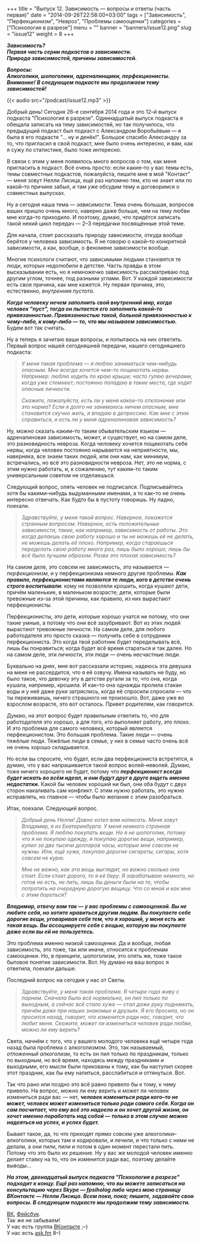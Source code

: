 +++
title = "Выпуск 12. Зависимость — вопросы и ответы (часть первая)"
date = "2014-09-26T22:58:00+03:00"
tags = ["Зависимость", "Перфекционизм", "Невроз", "Проблемы самооценки"]
categories = ["Психология в разрезе"]
menu = ""
banner = "banners/issue12.png"
slug = "issue12"
weight = 8
+++

***Зависимость?***<br>
***Первая часть серии подкастов о зависимости.***<br>
***Природа зависимостей, причины зависимостей.***<br>

***Вопросы:***<br>
***Алкоголики, шопоголики, адреналинщики, перфекционисты.***<br>
***Внимание! В следующем подкасте мы продолжаем тему зависимостей!***

{{< audio src="/podcast/issue12.mp3" >}}

Добрый день! Сегодня 26-е сентября 2014 года и это 12–й выпуск подкаста "Психология в разрезе". Одиннадцатый выпуск подкаста я обещала записать на тему зависимостей, но так получилось, что предыдущий подкаст был подкаст с Александром Воробьёвым — я была в его подкасте "… ну и денёк!". Большое спасибо Александру за то, что пригласил в свой подкаст, мне было очень интересно, и вам, как я сужу по статистике, было тоже интересно.

В связи с этим у меня появилось много вопросов о том, как меня пригласить в подкаст. Всё очень просто: если какие–то у вас темы есть, темы совместных подкастов, пожалуйста, пишите мне в мой "Контакт" — меня зовут Нелли Лисица, ещё раз напомню тем, кто не знает или по какой–то причине забыл, и там уже обсудим тему и договоримся о совместных выпусках.

Ну а сегодня наша тема — *зависимости*. Тема очень большая, вопросов ваших пришло очень много, наверно даже больше, чем на тему любви мне когда–то приходило. И поэтому, думаю, что придётся записать такой некий цикл передач — 2–3 передачки посвящённые этой теме.
<!--more-->

Для начала, стоит рассказать природу зависимости, откуда вообще берётся у человека зависимость. Я не говорю о какой–то конкретной зависимости, а как, вообще, о феномене зависимости вообще.

Многие психологи считают, что зависимыми людьми становятся те люди, которых недолюбили в детстве. Часть правды в этом высказывании есть, но я немножечко зависимость рассматриваю под другим углом, точнее, под разными углами. Вот. У каждой зависимости есть своя причина, как мне кажется. Ну первая причина, это, естественно, *внутренняя пустота*.

***Когда человеку нечем заполнить свой внутренний мир, когда человек "пуст", тогда он пытается его заполнить какой–то привязанностью. Привязанностью такой, больной привязанностью к чему–либо, к кому–либо — то, что мы называем зависимостью.*** Будем вот так считать.

Ну а теперь я зачитаю ваши вопросы, и попытаюсь на них ответить. Первый вопрос нашей сегодняшней передачи, нашего сегодняшнего подкаста:

>*У меня такая проблема — я люблю заниматься чем–нибудь опасным. Мне всегда хочется чем–то пощекотать нервы. Например: люблю ходить по краю крыши; часто гуляю вечерами, когда уже стемнеет; постоянно попадаю в такие места, где ходят опасные личности.*
>
>*Скажите, пожалуйста, есть ли у меня какое–то отклонение или это норма? Если я долго не занимаюсь ничем опасным, мне становится скучно жить, я впадаю в депрессию. Как мне с этим справиться, и есть ли у меня адреналиновая зависимость?*

Ну, можно сказать каким–то таким обывательским языком — адреналиновая зависимость, может, и существует, но на самом деле, это разновидность невроза. Когда человеку хочется пощекотать себе нервы, когда человек постоянно нарывается на неприятности, мы, наверняка, все знаем таких людей, или они нам, как минимум, встречались, но всё это разновидности невроза. Нет, это не норма, с этим нужно работать, и, к сожалению, тут каким–то таким универсальным советом не отделаешься. 

Следующий вопрос, опять человек не подписался. Подписывайтесь хотя бы какими–нибудь выдуманными именами, а то как–то не очень интересно отвечать. Как будто бы в пустоту говоришь. Ну ладно, поехали.

>*Здравствуйте, у меня такой вопрос. Наверное, покажется странным вопросом. Наверное, есть положительные зависимости, такие, как например, зависимость от работы. Это когда делаешь свою работу хорошо и ты не можешь её не делать, не можешь делать её плохо. Например, когда стараешься переделать свою работу много раз, лишь было хорошо, лишь бы всё было лучшим образом. Разве это плохая зависимость?*

На самом деле, это совсем не зависимость, это называется — *перфекционизм*, и у перфекционизма немного другие проблемы. ***Как правило, перфекционистами являются те люди, кого в детстве очень строго воспитывали***: кому не позволяли крошить, когда кушают дети, причём маленькие, в маленьком возрасте; дети, которые были тревожные из–за этой причины, как правило, из них вырастают перфекционисты.

Перфекционисты, это дети, которые хорошо учатся не потому, что они такие умные, а потому что они всё зазубривают. Вот из этих людей вырастают тревожные личности. На самом деле, для любого работодателя это просто сказка — получить себе в сотрудники перфекциониста. Это когда твой работник будет переделывать всё, лишь бы понравиться; когда будет всё время стараться и так далее. Но на самом деле, эти личности, эти люди — очень несчастные люди.

Буквально на днях, мне вот рассказали историю, надеюсь эта девушка на меня не рассердится, что я её озвучу. Имена называть не буду, но было такое, что девочку эту в детстве ругали за то, что она, когда кушала, например, крошила. И как–то она однажды пролила стакан воды и у неё даже руки затряслись, когда её спросили спросили — что ты переживаешь, ничего страшного не произошло. Вот, даже уже во взрослом возрасте, это вот осталось. Привет родителям, как говорится.

Думаю, на этот вопрос будет правильным ответить то, что для работодателя это хорошо, а для того, кто выполняет работу, это плохо. И это проблема для самого человека, который является перфекционистом. Это большая проблема. Такие люди — очень тяжёлые люди. Тяжёлые люди в семье, у них в семье часто очень всё не очень хорошо складывается.

Но если вы спросите, что будет, если два перфекциониста встретятся, я думаю, что у вас напрашивается такой вопрос волей–неволей. Думаю, тоже ничего хорошего не будет, потому что ***перфекционист всегда будет искать во всём идеал, и они будут друг в друге видеть именно недостатки.*** Какой бы человек хороший ни был, они оба будут с двух сторон накаливать сам конфликт. С этим нужно работать, это нужно исправлять, но главное — чтобы было желание с этим разобраться.

Итак, поехали. Следующий вопрос.

>*Добрый день Нелли! Давно хотел вам написать. Меня зовут Владимир, я из Екатеринбурга. У меня немного странная проблема. Я люблю покупать вещи. Но я не шопоголик, потому что я не покупаю одежду, я покупаю дорогие вещи, например, купил за две тысячи долларов часы, которые мне совсем не нужны. Или, ещё хуже, покупаю дорогие сигареты, сигары, хотя совсем не курю.*
>
>*Мне не важно, как эта вещь выглядит, но важно сколько она стоит. Если стоит дорого, то я её беру. Я зарабатываю немного, но готов не есть, не пить, лишь бы деньги были на то, чтобы потратить на очередную дорогую вещицу. Что со мной и как мне с этим бороться?*

***Владимир, отвечу вам так — у вас проблемы с самооценкой. Вы не любите себя, но хотите нравиться другим людям. Вы покупаете себе дорогие вещи, уговаривая себя тем, что я хороший, у меня есть же такая вещь. Вы ассоциируете себя с вещью, которую вы покупаете даже если вы ей не пользуетесь.***

Это проблема именно низкой самооценки. Да и вообще, любая зависимость, это тоже, так или иначе, относится к проблемам самооценки. Но, в принципе, шопоголизм, это опять же, тоже такое бытовое понятие зависимости. Вот. Ну думаю на ваш вопрос я ответила, поехали дальше.

Последний вопрос на сегодня у нас от Светы.

>*Здравствуйте, у меня такая проблема. Я четыре года живу с парнем. Сначала было всё нормально, он пил только по выходным, а сейчас всё стало хуже — стал даже руку поднимать, причём даже при наших знакомых и друзьях. Я его бросила, но он просится назад, говорит, что изменится ради нас, говорит, что любит меня. Скажите, может ли измениться человек ради любви, можно ли ему верить?*

Света, начнём с того, что у вашего молодого человека ещё четыре года назад была проблема с алкоголизмом. Это, так называемый, *отложенный алкоголизм*, то есть он пил только по праздникам, только по выходным, но всё время, находясь между праздниками и выходными, его мысли были прикованы к тому, как бы наступил скорее этот праздник, как бы ему напиться, расслабиться и оттянуться. Вот.

Так что рано или поздно это всё равно привело бы к тому, к чему привело. На вопрос, можно ли ему верить и может ли человек измениться ради вас — нет, ***человек измениться ради кого–то не может, человек может измениться только ради самого себя. Когда он сам посчитает, что ему всё это надоело и он хочет другой жизни, он хочет именно поработать над собой — только в этом случае можно надеяться на успех, и успех будет.***

Бывает такое, да, то что приходят прямо совсем уже алкоголики–алкоголики, которых там и кодировали, и лечили, и что только с ними не делали, а они пили, пили и потом в один момент перестали пить. Потому что это было их решение. Ну у вас же молодой человек именно делает ставку на то, что он изменится ради вас, поэтому делайте выводы…

***На этом, двенадцатый выпуск подкаста "Психология в разрезе" подходит к концу. Ещё раз напомню, что вы можете записаться на консультацию через Skype — fpsiholog либо через мою страницу ВКонтакте — Нелли Лисица. Всем пока, пока; пишите, задавайте свои вопросы. В следующем подкасте мы продолжим тему зависимости.***


<a href="https://vk.com/sunnybunnyf">ВК</a>, <a href="https://www.facebook.com/SunnyBunnyF">Фейсбук</a>.<br>
Так же не забываем!<br>
У нас есть группа <a href="https://vk.com/fpsiholog">ВКонтакте</a> ;–)<br>
У нас есть <a href="http://ask.fm/fpsiholog">ask.fm</a> 8–)